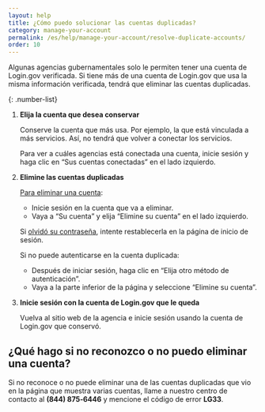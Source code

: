 ```yaml
---
layout: help
title: ¿Cómo puedo solucionar las cuentas duplicadas?
category: manage-your-account
permalink: /es/help/manage-your-account/resolve-duplicate-accounts/
order: 10
---
```


Algunas agencias gubernamentales solo le permiten tener una cuenta de Login.gov verificada. Si tiene más de una cuenta de Login.gov que usa la misma información verificada, tendrá que eliminar las cuentas duplicadas.

{: .number-list}
1. **Elija la cuenta que desea conservar**

    Conserve la cuenta que más usa. Por ejemplo, la que está vinculada a más servicios. Así, no tendrá que volver a conectar los servicios.

    Para ver a cuáles agencias está conectada una cuenta, inicie sesión y haga clic en “Sus cuentas conectadas” en el lado izquierdo.

2. **Elimine las cuentas duplicadas**

    [Para eliminar una cuenta](/es/help/manage-your-account/delete-your-account/):
    * Inicie sesión en la cuenta que va a eliminar.
    * Vaya a “Su cuenta” y elija “Elimine su cuenta” en el lado izquierdo.

    Si [olvidó su contraseña](/es/help/trouble-signing-in/forgot-your-password/), intente restablecerla en la página de inicio de sesión.

    Si no puede autenticarse en la cuenta duplicada:
    * Después de iniciar sesión, haga clic en “Elija otro método de autenticación”.
    * Vaya a la parte inferior de la página y seleccione “Elimine su cuenta”.

3. **Inicie sesión con la cuenta de Login.gov que le queda**

    Vuelva al sitio web de la agencia e inicie sesión usando la cuenta de Login.gov que conservó.


## ¿Qué hago si no reconozco o no puedo eliminar una cuenta?

Si no reconoce o no puede eliminar una de las cuentas duplicadas que vio en la página que muestra varias cuentas, llame a nuestro centro de contacto al **(844)&nbsp;875&#8209;6446** y mencione el código de error **LG33**.
